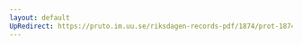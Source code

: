 ```yaml
---
layout: default
UpRedirect: https://pruto.im.uu.se/riksdagen-records-pdf/1874/prot-1874--ak--425/prot-1874--ak--425_018.pdf
---
```

